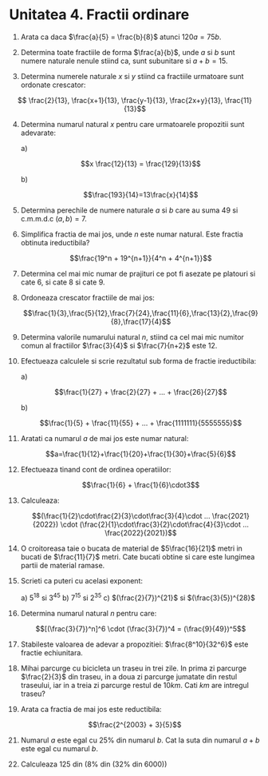 # Unitatea 4. Fractii ordinare

1. Arata ca daca $\frac{a}{5} = \frac{b}{8}$ atunci $120a = 75b$.

2. Determina toate fractiile de forma $\frac{a}{b}$, unde $a$ si $b$ sunt numere naturale nenule stiind ca, sunt subunitare si $a+b=15$.

3. Determina numerele naturale $x$ si $y$ stiind ca fractiile urmatoare sunt ordonate crescator:
   
$$ \frac{2}{13}, \frac{x+1}{13}, \frac{y-1}{13}, \frac{2x+y}{13}, \frac{11}{13}$$

4. Determina numarul natural $x$ pentru care urmatoarele propozitii sunt adevarate:

   a)

   $$x \frac{12}{13} = \frac{129}{13}$$

   b)

   $$\frac{193}{14}=13\frac{x}{14}$$

5. Determina perechile de numere naturale $a$ si $b$ care au suma $49$ si c.m.m.d.c $(a,b) = 7$.

6. Simplifica fractia de mai jos, unde $n$ este numar natural. Este fractia obtinuta ireductibila?

   $$\frac{19^n + 19^{n+1}}{4^n + 4^{n+1}}$$

7. Determina cel mai mic numar de prajituri ce pot fi asezate pe platouri si cate $6$, si cate $8$ si cate $9$.

8. Ordoneaza crescator fractiile de mai jos:

   $$\frac{1}{3},\frac{5}{12},\frac{7}{24},\frac{11}{6},\frac{13}{2},\frac{9}{8},\frac{17}{4}$$

9. Determina valorile numarului natural $n$, stiind ca cel mai mic numitor comun al fractiilor $\frac{3}{4}$ si $\frac{7}{n+2}$ este $12$.

10. Efectueaza calculele si scrie rezultatul sub forma de fractie ireductibila:

    a)

    $$\frac{1}{27} + \frac{2}{27} + ... + \frac{26}{27}$$

    b)

    $$\frac{1}{5} + \frac{11}{55} + ... + \frac{1111111}{5555555}$$

11. Aratati ca numarul $a$ de mai jos este numar natural:

    $$a=\frac{1}{12}+\frac{1}{20}+\frac{1}{30}+\frac{5}{6}$$

12. Efectueaza tinand cont de ordinea operatiilor:

    $$\frac{1}{6} + \frac{1}{6}\cdot3$$

13. Calculeaza:

    $$(\frac{1}{2}\cdot\frac{2}{3}\cdot\frac{3}{4}\cdot ... \frac{2021}{2022}) \cdot (\frac{2}{1}\cdot\frac{3}{2}\cdot\frac{4}{3}\cdot ... \frac{2022}{2021})$$

14. O croitoreasa taie o bucata de material de $5\frac{16}{21}$ metri in bucati de $\frac{11}{7}$ metri. Cate bucati obtine si care este lungimea partii de material ramase.

15. Scrieti ca puteri cu acelasi exponent:

    a) $5^{18}$ si $3^{45}$   b) $7^{15}$ si $2^{35}$  c) $(\frac{2}{7})^{21}$ si $(\frac{3}{5})^{28}$

17. Determina numarul natural $n$ pentru care:

    $$[(\frac{3}{7})^n]^6 \cdot (\frac{3}{7})^4 = (\frac{9}{49})^5$$

18. Stabileste valoarea de adevar a propozitiei: $\frac{8^10}{32^6}$ este fractie echiunitara.

19. Mihai parcurge cu bicicleta un traseu in trei zile. In prima zi parcurge $\frac{2}{3}$ din traseu, in a doua zi parcurge jumatate din restul traseului, iar in a treia zi parcurge restul de $10km$. Cati $km$ are intregul traseu?

20. Arata ca fractia de mai jos este reductibila:

   $$\frac{2^{2003} + 3}{5}$$

21. Numarul $a$ este egal cu $25\%$ din numarul $b$. Cat la suta din numarul $a+b$ este egal cu numarul $b$.

22. Calculeaza $125%$ din ($8\%$ din ($32\%$ din $6000$))
